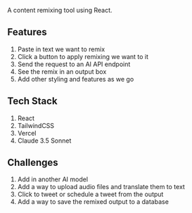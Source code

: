 A content remixing tool using React. 

## Features

1. Paste in text we want to remix
2. Click a button to apply remixing we want to it
3. Send the request to an AI API endpoint 
4. See the remix in an output box
5. Add other styling and features as we go

## Tech Stack

1. React
2. TailwindCSS
3. Vercel
4. Claude 3.5 Sonnet

## Challenges

1. Add in another AI model
2. Add a way to upload audio files and translate them to text 
3. Click to tweet or schedule a tweet from the output 
4. Add a way to save the remixed output to a database 

